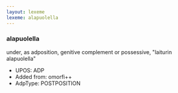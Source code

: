 ```yaml
---
layout: lexeme
lexeme: alapuolella
---
```


###  alapuolella

under, as adposition, genitive complement or possessive, "laiturin alapuolella"
* UPOS:  ADP
* Added from:  omorfi++
* AdpType:  POSTPOSITION

